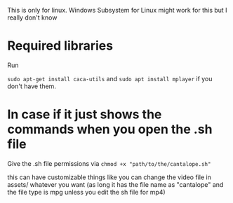 This is only for linux. Windows Subsystem for Linux might work for this but I really don't know
<h1>Required libraries</h1>
Run

`sudo apt-get install caca-utils` and
`sudo apt install mplayer` if you don't have them.
# In case if it just shows the commands when you open the .sh file
Give the .sh file permissions via `chmod +x "path/to/the/cantalope.sh"`

this can have customizable things like you can change the video file in assets/ whatever you want (as long it has the file name as "cantalope" and the file type is mpg unless you edit the sh file for mp4)
